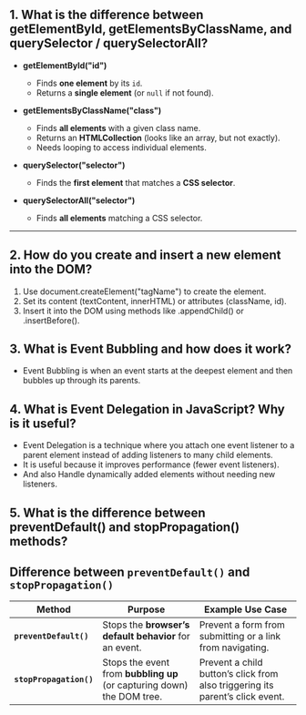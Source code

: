 ## 1. What is the difference between getElementById, getElementsByClassName, and querySelector / querySelectorAll?

- **getElementById("id")**

  - Finds **one element** by its `id`.
  - Returns a **single element** (or `null` if not found).

- **getElementsByClassName("class")**

  - Finds **all elements** with a given class name.
  - Returns an **HTMLCollection** (looks like an array, but not exactly).
  - Needs looping to access individual elements.

- **querySelector("selector")**

  - Finds the **first element** that matches a **CSS selector**.

- **querySelectorAll("selector")**
  - Finds **all elements** matching a CSS selector.

---

## 2. How do you create and insert a new element into the DOM?

1. Use document.createElement("tagName") to create the element.
2. Set its content (textContent, innerHTML) or attributes (className, id).
3. Insert it into the DOM using methods like .appendChild() or .insertBefore().

## 3. What is Event Bubbling and how does it work?

- Event Bubbling is when an event starts at the deepest element and then bubbles up through its parents.

## 4. What is Event Delegation in JavaScript? Why is it useful?

- Event Delegation is a technique where you attach one event listener to a parent element instead of adding listeners to many child elements.
- It is useful because it improves performance (fewer event listeners).
- And also Handle dynamically added elements without needing new listeners.

## 5. What is the difference between preventDefault() and stopPropagation() methods?

## Difference between `preventDefault()` and `stopPropagation()`

| Method                  | Purpose                                                                | Example Use Case                                                              |
| ----------------------- | ---------------------------------------------------------------------- | ----------------------------------------------------------------------------- |
| **`preventDefault()`**  | Stops the **browser’s default behavior** for an event.                 | Prevent a form from submitting or a link from navigating.                     |
| **`stopPropagation()`** | Stops the event from **bubbling up** (or capturing down) the DOM tree. | Prevent a child button’s click from also triggering its parent’s click event. |
